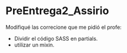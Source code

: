 # PreEntrega2_Assirio

Modifiqué las correcione que me pidió el profe:

- Dividir el código SASS en partials.
- utilizar un mixin.
